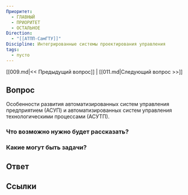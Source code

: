 ```yaml
---
Приоритет:
  - ГЛАВНЫЙ
  - ПРИОРИТЕТ
  - ОСТАЛЬНОЕ
Direction:
  - "[[АТПП-СамГТУ]]" 
Discipline: Интегрированные системы проектирования управления 
tags:
  - пусто
---
```

[[009.md|<< Предыдущий вопрос]] | [[011.md|Следующий вопрос >>]]
## Вопрос

Особенности развития автоматизированных систем управления предприятием (АСУП) и автоматизированных систем управления технологическими процессами (АСУТП).

### Что возможно нужно будет рассказать?

### Какие могут быть задачи?

## Ответ

## Ссылки
